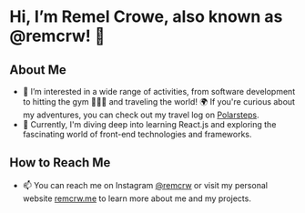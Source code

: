 # Hi, I’m Remel Crowe, also known as @remcrw! 👋

## About Me
- 👀 I’m interested in a wide range of activities, from software development to hitting the gym 🏋🏾‍♂️ and traveling the world! 🌍 If you're curious about my adventures, you can check out my travel log on [Polarsteps](https://www.polarsteps.com/RemelCrowe).
- 🌱 Currently, I'm diving deep into learning React.js and exploring the fascinating world of front-end technologies and frameworks.

## How to Reach Me
- 📫 You can reach me on Instagram [@remcrw](https://www.instagram.com/remcrw/) or visit my personal website [remcrw.me](https://remcrw.me) to learn more about me and my projects.
